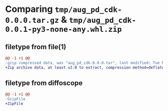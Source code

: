 # Comparing `tmp/aug_pd_cdk-0.0.0.tar.gz` & `tmp/aug_pd_cdk-0.0.1-py3-none-any.whl.zip`

## filetype from file(1)

```diff
@@ -1 +1 @@
-gzip compressed data, was "aug_pd_cdk-0.0.0.tar", last modified: Tue May  9 22:12:17 2023, max compression
+Zip archive data, at least v2.0 to extract, compression method=deflate
```

## filetype from diffoscope

```diff
@@ -1 +1 @@
-GzipFile
+ZipFile
```


